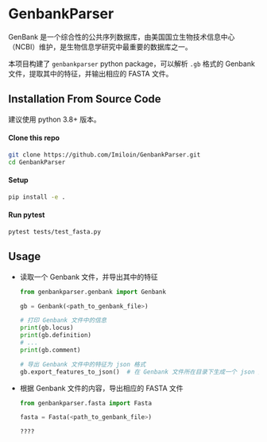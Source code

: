 # GenbankParser
GenBank 是一个综合性的公共序列数据库，由美国国立生物技术信息中心（NCBI）维护，是生物信息学研究中最重要的数据库之一。

本项目构建了 `genbankparser` python package，可以解析 `.gb` 格式的 Genbank 文件，提取其中的特征，并输出相应的 FASTA 文件。



## Installation From Source Code

建议使用 python 3.8+ 版本。

#### Clone this repo

```bash
git clone https://github.com/Imiloin/GenbankParser.git
cd GenbankParser
```

#### Setup

```bash
pip install -e .
```

#### Run pytest

```bash
pytest tests/test_fasta.py
```



## Usage

+ 读取一个 Genbank 文件，并导出其中的特征
    ```python
    from genbankparser.genbank import Genbank
    
    gb = Genbank(<path_to_genbank_file>)
    
    # 打印 Genbank 文件中的信息
    print(gb.locus)
    print(gb.definition)
    # ...
    print(gb.comment)
    
    # 导出 Genbank 文件中的特征为 json 格式
    gb.export_features_to_json()  # 在 Genbank 文件所在目录下生成一个 json 文件
    ```

+ 根据 Genbank 文件的内容，导出相应的 FASTA 文件
    ```python
    from genbankparser.fasta import Fasta
    
    fasta = Fasta(<path_to_genbank_file>)
    
    ????
    
    ```

